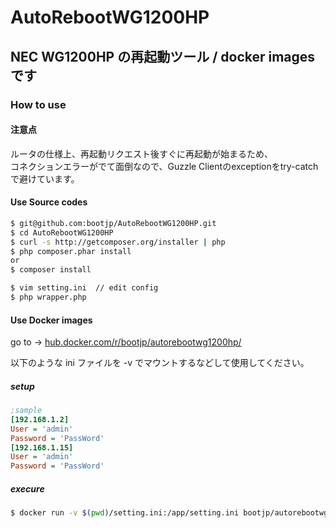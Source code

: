 # AutoRebootWG1200HP

## NEC WG1200HP の再起動ツール / docker images です

### How to use 

#### 注意点

ルータの仕様上、再起動リクエスト後すぐに再起動が始まるため、  
コネクションエラーがでて面倒なので、Guzzle Clientのexceptionをtry-catchで避けています。


#### Use Source codes

```bash
$ git@github.com:bootjp/AutoRebootWG1200HP.git
$ cd AutoRebootWG1200HP
$ curl -s http://getcomposer.org/installer | php
$ php composer.phar install
or
$ composer install

$ vim setting.ini  // edit config
$ php wrapper.php  

```

#### Use Docker images  

go to -> [hub.docker.com/r/bootjp/autorebootwg1200hp/](https://hub.docker.com/r/bootjp/autorebootwg1200hp/)

以下のような ini ファイルを -v でマウントするなどして使用してください。

##### setup

```ini
;sample
[192.168.1.2]
User = 'admin'
Password = 'PassWord'
[192.168.1.15]
User = 'admin'
Password = 'PassWord'
```

##### execure 
```bash
$ docker run -v $(pwd)/setting.ini:/app/setting.ini bootjp/autorebootwg1200hp
```
